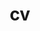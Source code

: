 ---
layout: cv
permalink: /cv/
classes: wide
title: cv
nav: true
nav_order: 5
cv_pdf: Ying_Zhang_Research_Resume.pdf
toc:
sidebar: left  # <- remove this line to center the pdf
---